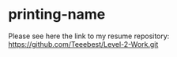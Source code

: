 # printing-name
Please see here the link to my resume repository: https://github.com/Teeebest/Level-2-Work.git
